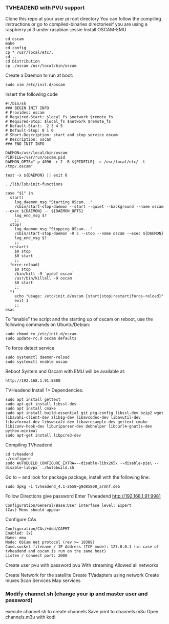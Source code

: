 ### TVHEADEND with PVU support ###

Clone this repo at your user pi root directory
You can follow the compiling instructions or go to compiled-binaries directoriesif you are using a raspberry pi 3 under raspbian-jessie
Install OSCAM-EMU
```
cd oscam
make
cd config
cp * /usr/local/etc/.
cd ..
cd Distribution
cp ./oscam /usr/local/bin/oscam
```
Create a Daemon to run at boot:
```
sudo vim /etc/init.d/oscam
```
Insert the following code
```
#!/bin/sh
### BEGIN INIT INFO
# Provides: oscam
# Required-Start: $local_fs $network $remote_fs
# Required-Stop: $local_fs $network $remote_fs
# Default-Start:  2 3 4 5
# Default-Stop: 0 1 6
# Short-Description: start and stop service oscam
# Description: oscam
### END INIT INFO

DAEMON=/usr/local/bin/oscam
PIDFILE=/var/run/oscam.pid
DAEMON_OPTS="-p 4096 -r 2 -B ${PIDFILE} -c /usr/local/etc/ -t /tmp/.oscam"

test -x ${DAEMON} || exit 0

. /lib/lsb/init-functions

case "$1" in
  start)
    log_daemon_msg "Starting OScam..."
    /sbin/start-stop-daemon --start --quiet --background --name oscam --exec ${DAEMON} -- ${DAEMON_OPTS}
    log_end_msg $?
    ;;
  stop)
    log_daemon_msg "Stopping OScam..."
    /sbin/start-stop-daemon -R 5 --stop --name oscam --exec ${DAEMON}
    log_end_msg $?
    ;;
  restart)
    $0 stop
    $0 start
    ;;
  force-reload)
    $0 stop
    /bin/kill -9 `pidof oscam`
    /usr/bin/killall -9 oscam
    $0 start
    ;;
  *)
    echo "Usage: /etc/init.d/oscam {start|stop|restart|force-reload}"
    exit 1
    ;;
esac
```
To “enable” the script and the starting up of oscam on reboot, use the following commands on Ubuntu/Debian:
```
sudo chmod +x /etc/init.d/oscam
sudo update-rc.d oscam defaults
```
To force detect service
```
sudo systemctl daemon-reload
sudo systemctl enable oscam
```
Reboot System and Oscam with EMU will be available at:
```
http://192.168.1.91:8888
```
TVHeadend Install
1> Dependencies:
```
sudo apt install gettext
sudo apt-get install libssl-dev
sudo apt install cmake
sudo apt install build-essential git pkg-config libssl-dev bzip2 wget libavahi-client-dev zlib1g-dev libavcodec-dev libavutil-dev libavformat-dev libswscale-dev libavresample-dev gettext cmake libiconv-hook-dev liburiparser-dev debhelper libcurl4-gnutls-dev python-minimal
sudo apt-get install libpcre3-dev
```
Compiling TVheadend
```
cd tvheadend
./configure
sudo AUTOBUILD_CONFIGURE_EXTRA=--disable-libx265\ --disable-pie\ --disable-libvpx  ./Autobuild.sh
```
Go to ~ and look for package package, install with the following line:
```
sudo dpkg -i tvheadend_4.1-2658~g9d85808_armhf.deb
```
Follow Directions give password
Enter Tvheadend http://192.168.1.91:9981

```
Configuration/General/Base:User interfase level: Expert
(Cas) Menu should appear
```
Configure CAs
```
Configuration/CAs/+Add/CAPMT
Enabled: [x]
Name: emu
Mode: OSCam net protocol (rev >= 10389)
Camd.socket filename / IP Address (TCP mode): 127.0.0.1 (in case of tvheadend and oscam is run on the same host)
Listen / Connect port: 2000
```
Create user pvu with password pvu
With streaming
Allowed all networks

Create Network for the satellite
Create TVadapters using network
Create muxes 
Scan Services
Map services

### Modify channel.sh (change your ip and master user and password)
execute channel.sh to create channels
Save print to channels.m3u
Open channels.m3u with kodi

